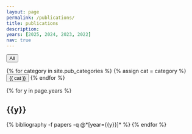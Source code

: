 ```yaml
---
layout: page
permalink: /publications/
title: publications
description:
years: [2025, 2024, 2023, 2022]
nav: true
---
```


<script type="text/javascript">
  // Make a dictionary of categories and their corresponding items
  const venues = {
    "Conference": ["Conference"],
    "Preprints": ["Preprint"],
    "Workshop and Short Papers": ["Journal", "Workshop", "Short Paper", "Poster"],
  };

  // Filter items by category
  function filterItems(category) {
    document.querySelectorAll(".bibliography, .unloaded").forEach((element) => element.classList.remove("unloaded"));

    // Find all format elements in .bibliography > li and hide them if they don't match the category.
    document.querySelectorAll(".bibliography > li").forEach((element) => {
      // Get the value of the element in .row > .abbr > format
      const format = element.querySelector(".row > .abbr > format").textContent;
      if (category !== "All" && !venues[category].includes(format)) {
        element.classList.add("unloaded");
      }
    });

    document.querySelectorAll("h2.year").forEach(function (element) {
      let iterator = element.nextElementSibling; // get next sibling element after h2, which can be h3 or ol
      let hideFirstGroupingElement = true;
      // iterate until next group element (h2), which is already selected by the querySelectorAll(-).forEach(-)
      while (iterator && iterator.tagName !== "H2") {
        if (iterator.tagName === "OL") {
          const ol = iterator;
          const unloadedSiblings = ol.querySelectorAll(":scope > li.unloaded");
          const totalSiblings = ol.querySelectorAll(":scope > li");

          if (unloadedSiblings.length === totalSiblings.length) {
            ol.classList.add("unloaded"); // Add the '.unloaded' class to the OL itself
          } else {
            hideFirstGroupingElement = false; // there is at least some visible entry, don't hide the first grouping element
          }
        }
        iterator = iterator.nextElementSibling;
      }
      // Add unloaded class to first grouping element (e.g. year) if no item left in this group
      if (hideFirstGroupingElement) {
        element.classList.add("unloaded");
      }
    });
  }
</script>

<div>
  <button id="All" class="selector badge" onclick="filterItems('All')">
    All
  </button>

  {% for category in site.pub_categories %}
    {% assign cat = category %}
    <button id="{{ cat }}" class="selector badge" onclick="filterItems(this.id)">
      {{ cat }}
    </button>
  {% endfor %}
</div>

<div class="publications">

{% for y in page.years %}
  <h2 class="year">{{y}}</h2>
  {% bibliography -f papers -q @*[year={{y}}]* %}
{% endfor %}

</div>
